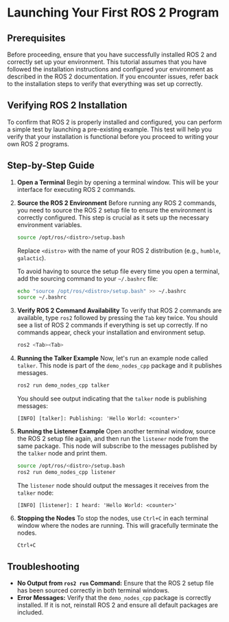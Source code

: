# Launching Your First ROS 2 Program

## Prerequisites

Before proceeding, ensure that you have successfully installed ROS 2 and correctly set up your environment. This tutorial assumes that you have followed the installation instructions and configured your environment as described in the ROS 2 documentation. If you encounter issues, refer back to the installation steps to verify that everything was set up correctly.

## Verifying ROS 2 Installation

To confirm that ROS 2 is properly installed and configured, you can perform a simple test by launching a pre-existing example. This test will help you verify that your installation is functional before you proceed to writing your own ROS 2 programs.

## Step-by-Step Guide

1. **Open a Terminal**
   Begin by opening a terminal window. This will be your interface for executing ROS 2 commands.
2. **Source the ROS 2 Environment**
   Before running any ROS 2 commands, you need to source the ROS 2 setup file to ensure the environment is correctly configured. This step is crucial as it sets up the necessary environment variables.

   ```sh
   source /opt/ros/<distro>/setup.bash
   ```

   Replace `<distro>` with the name of your ROS 2 distribution (e.g., `humble`, `galactic`).

   To avoid having to source the setup file every time you open a terminal, add the sourcing command to your `~/.bashrc` file:

   ```sh
   echo "source /opt/ros/<distro>/setup.bash" >> ~/.bashrc
   source ~/.bashrc
   ```
3. **Verify ROS 2 Command Availability**
   To verify that ROS 2 commands are available, type `ros2` followed by pressing the `Tab` key twice. You should see a list of ROS 2 commands if everything is set up correctly. If no commands appear, check your installation and environment setup.

   ```sh
   ros2 <Tab><Tab>
   ```
4. **Running the Talker Example**
   Now, let's run an example node called `talker`. This node is part of the `demo_nodes_cpp` package and it publishes messages.

   ```sh
   ros2 run demo_nodes_cpp talker
   ```

   You should see output indicating that the `talker` node is publishing messages:

   ```
   [INFO] [talker]: Publishing: 'Hello World: <counter>'
   ```
5. **Running the Listener Example**
   Open another terminal window, source the ROS 2 setup file again, and then run the `listener` node from the same package. This node will subscribe to the messages published by the `talker` node and print them.

   ```sh
   source /opt/ros/<distro>/setup.bash
   ros2 run demo_nodes_cpp listener
   ```

   The `listener` node should output the messages it receives from the `talker` node:

   ```
   [INFO] [listener]: I heard: 'Hello World: <counter>'
   ```
6. **Stopping the Nodes**
   To stop the nodes, use `Ctrl+C` in each terminal window where the nodes are running. This will gracefully terminate the nodes.

   ```sh
   Ctrl+C
   ```

## Troubleshooting

- **No Output from `ros2 run` Command:**
  Ensure that the ROS 2 setup file has been sourced correctly in both terminal windows.
- **Error Messages:**
  Verify that the `demo_nodes_cpp` package is correctly installed. If it is not, reinstall ROS 2 and ensure all default packages are included.
